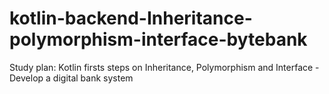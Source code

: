 # kotlin-backend-Inheritance-polymorphism-interface-bytebank
Study plan: Kotlin firsts steps on Inheritance, Polymorphism and Interface -  Develop a digital bank system
